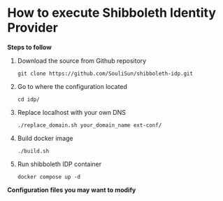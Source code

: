 # How to execute Shibboleth Identity Provider
**Steps to follow**
1. Download the source from Github repository
   ```
   git clone https://github.com/SouliSun/shibboleth-idp.git
    ```
3. Go to where the configuration located
   ```
   cd idp/
   ```
5. Replace localhost with your own DNS
   ```
   ./replace_domain.sh your_domain_name ext-conf/
   ```
7. Build docker image
      ```
   ./build.sh
   ```
9. Run shibboleth IDP container
   ```
   docker compose up -d
   ```
**Configuration files you may want to modify**
